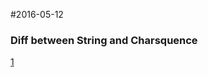 #2016-05-12

### Diff between String and Charsquence
[1](http://stackoverflow.com/questions/3600635/what-is-the-difference-between-charsequence-and-a-string)  

